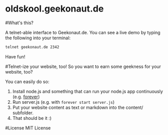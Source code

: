 oldskool.geekonaut.de
=====================

#What's this?

A telnet-able interface to Geekonaut.de.
You can see a live demo by typing the following into your terminal:

```bash
telnet geekonaut.de 2342
```

Have fun!

#Telnet-ize your website, too!
So you want to earn some geekness for your website, too?

You can easily do so:

1. Install node.js and something that can run your node.js app continuously (e.g. [forever](http://npmjs.org/forever))
2. Run server.js (e.g. with ``forever start server.js``)
3. Put your website content as text or markdown into the content/ subfolder.
4. That should be it :)


#License
MIT License